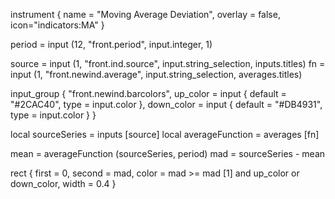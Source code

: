 instrument { name = "Moving Average Deviation", overlay = false, icon="indicators:MA" }

period = input (12, "front.period", input.integer, 1)

source = input (1, "front.ind.source", input.string_selection,  inputs.titles)
fn     = input (1, "front.newind.average", input.string_selection, averages.titles)

input_group {
    "front.newind.barcolors",
    up_color   = input { default = "#2CAC40", type = input.color },
    down_color = input { default = "#DB4931", type = input.color }
}

local sourceSeries = inputs [source]
local averageFunction = averages [fn]

mean = averageFunction (sourceSeries, period)
mad = sourceSeries - mean

rect {
    first = 0,
    second = mad,
    color = mad >= mad [1] and up_color or down_color,
    width = 0.4
}
